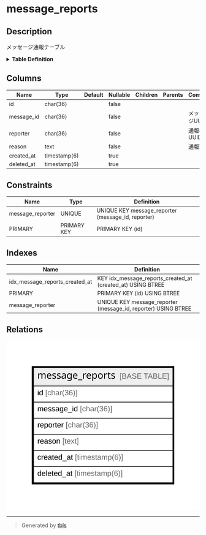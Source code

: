 # message_reports

## Description

メッセージ通報テーブル

<details>
<summary><strong>Table Definition</strong></summary>

```sql
CREATE TABLE `message_reports` (
  `id` char(36) NOT NULL,
  `message_id` char(36) NOT NULL,
  `reporter` char(36) NOT NULL,
  `reason` text CHARACTER SET utf8mb4 COLLATE utf8mb4_bin NOT NULL,
  `created_at` timestamp(6) NULL DEFAULT NULL,
  `deleted_at` timestamp(6) NULL DEFAULT NULL,
  PRIMARY KEY (`id`),
  UNIQUE KEY `message_reporter` (`message_id`,`reporter`),
  KEY `idx_message_reports_created_at` (`created_at`)
) ENGINE=InnoDB DEFAULT CHARSET=utf8mb4
```

</details>

## Columns

| Name | Type | Default | Nullable | Children | Parents | Comment |
| ---- | ---- | ------- | -------- | -------- | ------- | ------- |
| id | char(36) |  | false |  |  |  |
| message_id | char(36) |  | false |  |  | メッセージUUID |
| reporter | char(36) |  | false |  |  | 通報者UUID |
| reason | text |  | false |  |  | 通報理由 |
| created_at | timestamp(6) |  | true |  |  |  |
| deleted_at | timestamp(6) |  | true |  |  |  |

## Constraints

| Name | Type | Definition |
| ---- | ---- | ---------- |
| message_reporter | UNIQUE | UNIQUE KEY message_reporter (message_id, reporter) |
| PRIMARY | PRIMARY KEY | PRIMARY KEY (id) |

## Indexes

| Name | Definition |
| ---- | ---------- |
| idx_message_reports_created_at | KEY idx_message_reports_created_at (created_at) USING BTREE |
| PRIMARY | PRIMARY KEY (id) USING BTREE |
| message_reporter | UNIQUE KEY message_reporter (message_id, reporter) USING BTREE |

## Relations

![er](message_reports.svg)

---

> Generated by [tbls](https://github.com/k1LoW/tbls)
